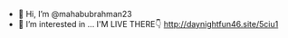 - 👋 Hi, I’m @mahabubrahman23
- 👀 I’m interested in ...
I'M LIVE THERE👇
http://daynightfun46.site/5ciu1



